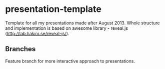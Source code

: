# presentation-template

Template for all my presentations made after August 2013. Whole structure and implementation is based on awesome library - reveal.js (http://lab.hakim.se/reveal-js/).

## Branches

Feature branch for more interactive approach to presentations.
